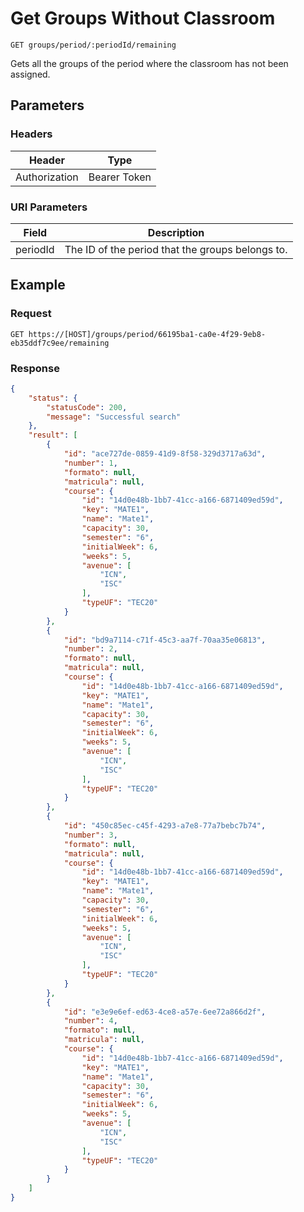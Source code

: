 # Get Groups Without Classroom

    GET groups/period/:periodId/remaining
    
Gets all the groups of the period where the classroom has not been assigned.

## Parameters

### Headers
Header | Type
--- | ---
Authorization | Bearer Token

### URI Parameters
Field | Description
--- | ---
periodId | The ID of the period that the groups belongs to.

## Example
### Request

    GET https://[HOST]/groups/period/66195ba1-ca0e-4f29-9eb8-eb35ddf7c9ee/remaining

### Response
``` json
{
    "status": {
        "statusCode": 200,
        "message": "Successful search"
    },
    "result": [
        {
            "id": "ace727de-0859-41d9-8f58-329d3717a63d",
            "number": 1,
            "formato": null,
            "matricula": null,
            "course": {
                "id": "14d0e48b-1bb7-41cc-a166-6871409ed59d",
                "key": "MATE1",
                "name": "Mate1",
                "capacity": 30,
                "semester": "6",
                "initialWeek": 6,
                "weeks": 5,
                "avenue": [
                    "ICN",
                    "ISC"
                ],
                "typeUF": "TEC20"
            }
        },
        {
            "id": "bd9a7114-c71f-45c3-aa7f-70aa35e06813",
            "number": 2,
            "formato": null,
            "matricula": null,
            "course": {
                "id": "14d0e48b-1bb7-41cc-a166-6871409ed59d",
                "key": "MATE1",
                "name": "Mate1",
                "capacity": 30,
                "semester": "6",
                "initialWeek": 6,
                "weeks": 5,
                "avenue": [
                    "ICN",
                    "ISC"
                ],
                "typeUF": "TEC20"
            }
        },
        {
            "id": "450c85ec-c45f-4293-a7e8-77a7bebc7b74",
            "number": 3,
            "formato": null,
            "matricula": null,
            "course": {
                "id": "14d0e48b-1bb7-41cc-a166-6871409ed59d",
                "key": "MATE1",
                "name": "Mate1",
                "capacity": 30,
                "semester": "6",
                "initialWeek": 6,
                "weeks": 5,
                "avenue": [
                    "ICN",
                    "ISC"
                ],
                "typeUF": "TEC20"
            }
        },
        {
            "id": "e3e9e6ef-ed63-4ce8-a57e-6ee72a866d2f",
            "number": 4,
            "formato": null,
            "matricula": null,
            "course": {
                "id": "14d0e48b-1bb7-41cc-a166-6871409ed59d",
                "key": "MATE1",
                "name": "Mate1",
                "capacity": 30,
                "semester": "6",
                "initialWeek": 6,
                "weeks": 5,
                "avenue": [
                    "ICN",
                    "ISC"
                ],
                "typeUF": "TEC20"
            }
        }
    ]
}
```
